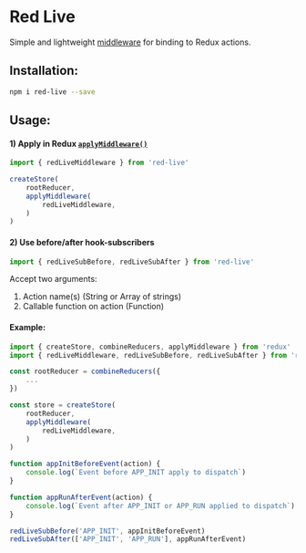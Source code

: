 # Red Live

Simple and lightweight [middleware](https://redux.js.org/advanced/middleware) for binding to Redux actions.

## Installation:

```bash
npm i red-live --save
```

## Usage:

#### 1) Apply in Redux [`applyMiddleware()`](https://redux.js.org/api/applymiddleware)

```js
import { redLiveMiddleware } from 'red-live'

createStore(
    rootReducer,
    applyMiddleware(
        redLiveMiddleware,
    )
)
```

#### 2) Use before/after hook-subscribers

```js
import { redLiveSubBefore, redLiveSubAfter } from 'red-live'
```

Accept two arguments:
1. Action name(s) (String or Array of strings)
2. Callable function on action (Function)

#### Example:

```js
import { createStore, combineReducers, applyMiddleware } from 'redux'
import { redLiveMiddleware, redLiveSubBefore, redLiveSubAfter } from 'red-live'

const rootReducer = combineReducers({
    ...
})

const store = createStore(
    rootReducer,
    applyMiddleware(
        redLiveMiddleware,
    )
)

function appInitBeforeEvent(action) {
    console.log(`Event before APP_INIT apply to dispatch`)
}

function appRunAfterEvent(action) {
    console.log(`Event after APP_INIT or APP_RUN applied to dispatch`)
}

redLiveSubBefore('APP_INIT', appInitBeforeEvent)
redLiveSubAfter(['APP_INIT', 'APP_RUN'], appRunAfterEvent)
```